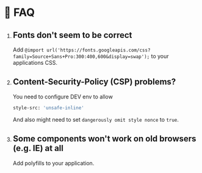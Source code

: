 # 🔮 FAQ

1. ## Fonts don't seem to be correct

   Add `@import url('https://fonts.googleapis.com/css?family=Source+Sans+Pro:300:400,600&display=swap');` to your applications CSS.

2. ## Content-Security-Policy (CSP) problems?

   You need to configure DEV env to allow

   ```bash
   style-src: 'unsafe-inline'
   ```

   And also might need to set `dangerously omit style nonce` to `true`.

3. ## Some components won't work on old browsers (e.g. IE) at all

   Add polyfills to your application.
